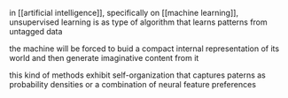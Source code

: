 in [[artificial intelligence]], specifically on [[machine learning]], unsupervised learning is as type of algorithm that learns patterns from untagged data

the machine will be forced to buid a compact internal representation of its world and then generate imaginative content from it

this kind of methods exhibit self-organization that captures paterns as probability densities or a combination of neural feature preferences
